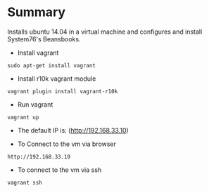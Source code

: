 # Summary

Installs ubuntu 14.04 in a virtual machine and configures and install System76's Beansbooks.

* Install vagrant
```
sudo apt-get install vagrant
```

* Install r10k vagrant module
```
vagrant plugin install vagrant-r10k
```

* Run vagrant
```
vagrant up
```

* The default IP is: 
(http://192.168.33.10)

* To Connect to the vm via browser
```
http://192.168.33.10
```

* To connect to the vm via ssh
```
vagrant ssh
```
